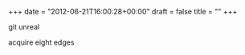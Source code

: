 +++
date = "2012-06-21T16:00:28+00:00"
draft = false
title = ""
+++
<p>git unreal</p>&#13;
<p>acquire eight edges</p> 

